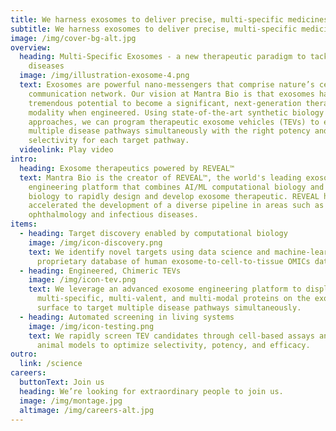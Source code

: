 ```yaml
---
title: We harness exosomes to deliver precise, multi-specific medicines.
subtitle: We harness exosomes to deliver precise, multi-specific medicines.
image: /img/cover-bg-alt.jpg
overview:
  heading: Multi-Specific Exosomes - a new therapeutic paradigm to tackle complex
    diseases
  image: /img/illustration-exosome-4.png
  text: Exosomes are powerful nano-messengers that comprise nature’s cellular
    communication network. Our vision at Mantra Bio is that exosomes have
    tremendous potential to become a significant, next-generation therapeutic
    modality when engineered. Using state-of-the-art synthetic biology
    approaches, we can program therapeutic exosome vehicles (TEVs) to engage
    multiple disease pathways simultaneously with the right potency and
    selectivity for each target pathway.
  videolink: Play video
intro:
  heading: Exosome therapeutics powered by REVEAL™
  text: Mantra Bio is the creator of REVEAL™, the world's leading exosome
    engineering platform that combines AI/ML computational biology and synthetic
    biology to rapidly design and develop exosome therapeutic. REVEAL has
    accelerated the development of a diverse pipeline in areas such as
    ophthalmology and infectious diseases.
items:
  - heading: Target discovery enabled by computational biology
    image: /img/icon-discovery.png
    text: We identify novel targets using data science and machine-learning with our
      proprietary database of human exosome-to-cell-to-tissue OMICs data.
  - heading: Engineered, Chimeric TEVs
    image: /img/icon-tev.png
    text: We leverage an advanced exosome engineering platform to display
      multi-specific, multi-valent, and multi-modal proteins on the exosome
      surface to target multiple disease pathways simultaneously.
  - heading: Automated screening in living systems
    image: /img/icon-testing.png
    text: We rapidly screen TEV candidates through cell-based assays and *in vivo*
      animal models to optimize selectivity, potency, and efficacy.
outro:
  link: /science
careers:
  buttonText: Join us
  heading: We’re looking for extraordinary people to join us.
  image: /img/montage.jpg
  altimage: /img/careers-alt.jpg
---
```

